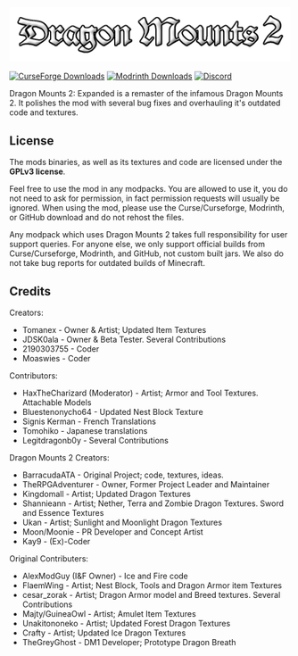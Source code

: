 ![LOGO](src/main/resources/logo.png)

[![CurseForge Downloads](https://img.shields.io/curseforge/dt/1123549?logo=curseforge&label=CurseForge)](https://www.curseforge.com/minecraft/mc-mods/dragon-mounts-2)
[![Modrinth Downloads](https://img.shields.io/modrinth/dt/PTfOH4IO?logo=modrinth&label=Modrinth)](https://modrinth.com/mod/dragon-mounts-2)
[![Discord](https://img.shields.io/discord/1293105990476103720?logo=discord&logoColor=%23ffffff&label=Discord&labelColor=%235865F2&color=gray)
](https://discord.gg/Ewm8aTTJ3K)

Dragon Mounts 2: Expanded is a remaster of the infamous Dragon Mounts 2. It polishes the mod with several bug fixes and overhauling it's outdated code and textures.

## License
The mods binaries, as well as its textures and code are licensed under the **GPLv3 license**.

Feel free to use the mod in any modpacks. You are allowed to use it, you do not need to ask for permission, in fact permission requests will usually be ignored. When using the mod, please use the Curse/Curseforge, Modrinth, or GitHub download and do not rehost the files.

Any modpack which uses Dragon Mounts 2 takes full responsibility for user support queries.
For anyone else, we only support official builds from Curse/Curseforge, Modrinth, and GitHub, not custom built jars. We also do not take bug reports for outdated builds of Minecraft.
## Credits
Creators:
- Tomanex - Owner & Artist; Updated Item Textures
- JDSK0ala - Owner & Beta Tester. Several Contributions
- 2190303755 - Coder
- Moaswies - Coder

Contributors:
- HaxTheCharizard (Moderator) - Artist; Armor and Tool Textures. Attachable Models
- Bluestenonycho64 - Updated Nest Block Texture
- Signis Kerman - French Translations
- Tomohiko - Japanese translations
- Legitdragonb0y - Several Contributions

Dragon Mounts 2 Creators:
- BarracudaATA - Original Project; code, textures, ideas.
- TheRPGAdventurer - Owner, Former Project Leader and Maintainer
- Kingdomall - Artist; Updated Dragon Textures
- Shannieann - Artist; Nether, Terra and Zombie Dragon Textures. Sword and Essence Textures
- Ukan - Artist; Sunlight and Moonlight Dragon Textures
- Moon/Moonie - PR Developer and Concept Artist
- Kay9 - (Ex)-Coder

Original Contributers:
- AlexModGuy (I&F Owner) - Ice and Fire code
- FlaemWing - Artist; Nest Block, Tools and Dragon Armor item Textures
- cesar_zorak - Artist; Dragon Armor model and Breed textures. Several Contributions
- Majty/GuineaOwl - Artist; Amulet Item Textures
- Unakitononeko - Artist; Updated Forest Dragon Textures
- Crafty - Artist; Updated Ice Dragon Textures
- TheGreyGhost - DM1 Developer; Prototype Dragon Breath
